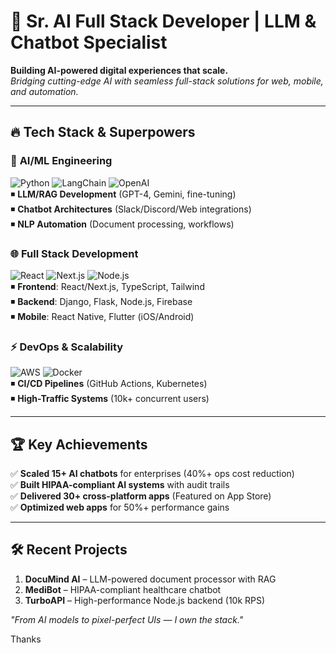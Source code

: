 # 🚀 Sr. AI Full Stack Developer | LLM & Chatbot Specialist 

**Building AI-powered digital experiences that scale.**  
*Bridging cutting-edge AI with seamless full-stack solutions for web, mobile, and automation.*

---

## 🔥 **Tech Stack & Superpowers**  

### 🤖 **AI/ML Engineering**  
![Python](https://img.shields.io/badge/Python-3776AB?style=flat&logo=python&logoColor=white)
![LangChain](https://img.shields.io/badge/LangChain-00ADD8?style=flat&logo=python&logoColor=white)
![OpenAI](https://img.shields.io/badge/OpenAI-412991?style=flat&logo=openai&logoColor=white)  
◾ **LLM/RAG Development** (GPT-4, Gemini, fine-tuning)  
◾ **Chatbot Architectures** (Slack/Discord/Web integrations)  
◾ **NLP Automation** (Document processing, workflows)  

### 🌐 **Full Stack Development**  
![React](https://img.shields.io/badge/React-61DAFB?style=flat&logo=react&logoColor=black)
![Next.js](https://img.shields.io/badge/Next.js-000000?style=flat&logo=nextdotjs&logoColor=white)
![Node.js](https://img.shields.io/badge/Node.js-339933?style=flat&logo=nodedotjs&logoColor=white)  
◾ **Frontend**: React/Next.js, TypeScript, Tailwind  
◾ **Backend**: Django, Flask, Node.js, Firebase  
◾ **Mobile**: React Native, Flutter (iOS/Android)  

### ⚡ **DevOps & Scalability**  
![AWS](https://img.shields.io/badge/AWS-232F3E?style=flat&logo=amazonaws&logoColor=white)
![Docker](https://img.shields.io/badge/Docker-2496ED?style=flat&logo=docker&logoColor=white)  
◾ **CI/CD Pipelines** (GitHub Actions, Kubernetes)  
◾ **High-Traffic Systems** (10k+ concurrent users)  

---

## 🏆 **Key Achievements**  
✅ **Scaled 15+ AI chatbots** for enterprises (40%+ ops cost reduction)  
✅ **Built HIPAA-compliant AI systems** with audit trails  
✅ **Delivered 30+ cross-platform apps** (Featured on App Store)  
✅ **Optimized web apps** for 50%+ performance gains  

---

## 🛠️ **Recent Projects**  
1. **DocuMind AI** – LLM-powered document processor with RAG
2. **MediBot** – HIPAA-compliant healthcare chatbot
3. **TurboAPI** – High-performance Node.js backend (10k RPS)  

*"From AI models to pixel-perfect UIs — I own the stack."*  

Thanks
